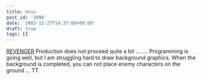 ```yaml
---
title: Heuu
post_id: '3086'
date: '2003-11-27T14:37:00+09:00'
draft: true
tags: []
---
```


[REVENGER](/revenger) Production does not proceed quite a bit ... .... Programming is going well, but I am struggling hard to draw background graphics. When the background is completed, you can not place enemy characters on the ground ... TT
